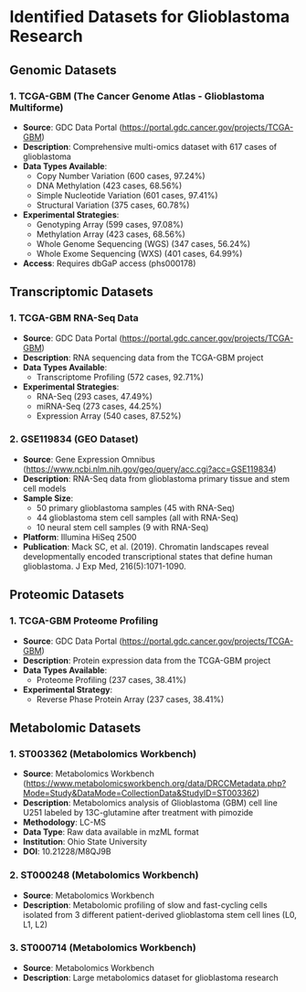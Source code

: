 # Identified Datasets for Glioblastoma Research

## Genomic Datasets

### 1. TCGA-GBM (The Cancer Genome Atlas - Glioblastoma Multiforme)
- **Source**: GDC Data Portal (https://portal.gdc.cancer.gov/projects/TCGA-GBM)
- **Description**: Comprehensive multi-omics dataset with 617 cases of glioblastoma
- **Data Types Available**:
  - Copy Number Variation (600 cases, 97.24%)
  - DNA Methylation (423 cases, 68.56%)
  - Simple Nucleotide Variation (601 cases, 97.41%)
  - Structural Variation (375 cases, 60.78%)
- **Experimental Strategies**:
  - Genotyping Array (599 cases, 97.08%)
  - Methylation Array (423 cases, 68.56%)
  - Whole Genome Sequencing (WGS) (347 cases, 56.24%)
  - Whole Exome Sequencing (WXS) (401 cases, 64.99%)
- **Access**: Requires dbGaP access (phs000178)

## Transcriptomic Datasets

### 1. TCGA-GBM RNA-Seq Data
- **Source**: GDC Data Portal (https://portal.gdc.cancer.gov/projects/TCGA-GBM)
- **Description**: RNA sequencing data from the TCGA-GBM project
- **Data Types Available**:
  - Transcriptome Profiling (572 cases, 92.71%)
- **Experimental Strategies**:
  - RNA-Seq (293 cases, 47.49%)
  - miRNA-Seq (273 cases, 44.25%)
  - Expression Array (540 cases, 87.52%)

### 2. GSE119834 (GEO Dataset)
- **Source**: Gene Expression Omnibus (https://www.ncbi.nlm.nih.gov/geo/query/acc.cgi?acc=GSE119834)
- **Description**: RNA-Seq data from glioblastoma primary tissue and stem cell models
- **Sample Size**:
  - 50 primary glioblastoma samples (45 with RNA-Seq)
  - 44 glioblastoma stem cell samples (all with RNA-Seq)
  - 10 neural stem cell samples (9 with RNA-Seq)
- **Platform**: Illumina HiSeq 2500
- **Publication**: Mack SC, et al. (2019). Chromatin landscapes reveal developmentally encoded transcriptional states that define human glioblastoma. J Exp Med, 216(5):1071-1090.

## Proteomic Datasets

### 1. TCGA-GBM Proteome Profiling
- **Source**: GDC Data Portal (https://portal.gdc.cancer.gov/projects/TCGA-GBM)
- **Description**: Protein expression data from the TCGA-GBM project
- **Data Types Available**:
  - Proteome Profiling (237 cases, 38.41%)
- **Experimental Strategy**:
  - Reverse Phase Protein Array (237 cases, 38.41%)

## Metabolomic Datasets

### 1. ST003362 (Metabolomics Workbench)
- **Source**: Metabolomics Workbench (https://www.metabolomicsworkbench.org/data/DRCCMetadata.php?Mode=Study&DataMode=CollectionData&StudyID=ST003362)
- **Description**: Metabolomics analysis of Glioblastoma (GBM) cell line U251 labeled by 13C-glutamine after treatment with pimozide
- **Methodology**: LC-MS
- **Data Type**: Raw data available in mzML format
- **Institution**: Ohio State University
- **DOI**: 10.21228/M8QJ9B

### 2. ST000248 (Metabolomics Workbench)
- **Source**: Metabolomics Workbench
- **Description**: Metabolomic profiling of slow and fast-cycling cells isolated from 3 different patient-derived glioblastoma stem cell lines (L0, L1, L2)

### 3. ST000714 (Metabolomics Workbench)
- **Source**: Metabolomics Workbench
- **Description**: Large metabolomics dataset for glioblastoma research
